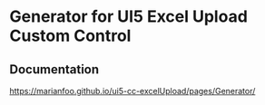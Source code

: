 # Generator for UI5 Excel Upload Custom Control

## Documentation

https://marianfoo.github.io/ui5-cc-excelUpload/pages/Generator/